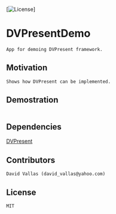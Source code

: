 [![License](https://img.shields.io/cocoapods/l/SwiftyXMLParser.svg?style=flat)]

# DVPresentDemo

```
App for demoing DVPresent framework.
```

## Motivation

```
Shows how DVPresent can be implemented.
```

## Demostration

```swift

```

## Dependencies

[DVPresent](https://github.com/vallasd/DVPresent)

## Contributors

```
David Vallas (david_vallas@yahoo.com)
```

## License

```
MIT
```
